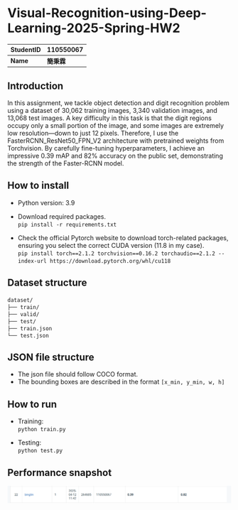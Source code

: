 # Visual-Recognition-using-Deep-Learning-2025-Spring-HW2

| StudentID |   110550067 |
| --------- | :-----|
| **Name**  |    **簡秉霖** |


## Introduction

In this assignment, we tackle object detection and digit recognition problem using a dataset of 30,062 training images, 3,340 validation images, and 13,068 test images.  A key difficulty in this task is that the digit regions occupy only a small portion of the image, and some images are extremely low resolution—down to just 12 pixels.  Therefore, I use the FasterRCNN_ResNet50_FPN_V2 architecture with pretrained weights from Torchvision. By carefully fine-tuning hyperparameters, I achieve an impressive 0.39 mAP and 82% accuracy on the public set, demonstrating the strength of the Faster-RCNN model.

## How to install
- Python version: 3.9

- Download required packages.<br>
  `pip install -r requirements.txt`
- Check the official Pytorch website to download torch-related packages, ensuring you select the correct CUDA version (11.8 in my case). <br>
`
pip install torch==2.1.2 torchvision==0.16.2 torchaudio==2.1.2 --index-url https://download.pytorch.org/whl/cu118
`

## Dataset structure
```
dataset/
├── train/             
├── valid/             
├── test/              
├── train.json         
└── test.json          
```

## JSON file structure
- The json file should follow COCO format.
- The bounding boxes are described in the format `[x_min, y_min, w, h]`

## How to run
- Training: <br>`python train.py`
  
- Testing: <br>`python test.py`

## Performance snapshot
![The public dataset prediction score](snapshot/performance.png)




